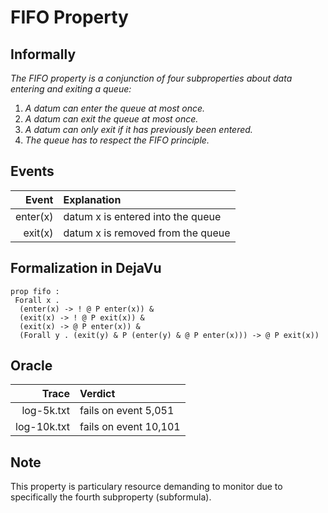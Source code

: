 # FIFO Property

## Informally

_The FIFO property is a conjunction of four subproperties about data entering and exiting a queue:_ 

  1. _A datum can enter the queue at most once._
  2. _A datum can exit the queue at most once._
  3. _A datum can only exit if it has previously been entered._
  4. _The queue has to respect the FIFO principle._


## Events

| Event              |  Explanation                     | 
| ------------------:|:---------------------------------|
| enter(x)           | datum x is entered into the queue|
| exit(x)            | datum x is removed from the queue|

## Formalization in DejaVu

```
prop fifo :
 Forall x .
  (enter(x) -> ! @ P enter(x)) &
  (exit(x) -> ! @ P exit(x)) &
  (exit(x) -> @ P enter(x)) &
  (Forall y . (exit(y) & P (enter(y) & @ P enter(x))) -> @ P exit(x))
```
         
## Oracle

| Trace          |  Verdict              | 
| --------------:|:----------------------|
| log-5k.txt     | fails on event 5,051  |
| log-10k.txt    | fails on event 10,101 |
         
## Note

This property is particulary resource demanding to monitor due to specifically the fourth subproperty (subformula).